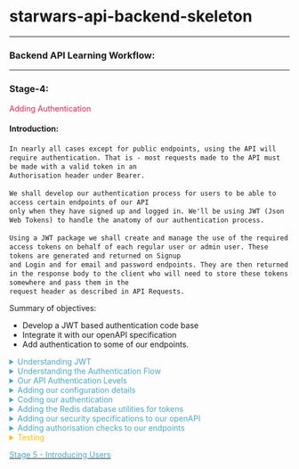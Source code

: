 
# starwars-api-backend-skeleton

---

### Backend API Learning Workflow:

---
### Stage-4:
<span style="color:#FF1B55FF">Adding Authentication</span>

#### Introduction: 

    In nearly all cases except for public endpoints, using the API will require authentication. That is - most requests made to the API must be made with a valid token in an 
    Authorisation header under Bearer.

    We shall develop our authentication process for users to be able to access certain endpoints of our API
    only when they have signed up and logged in. We'll be using JWT (Json Web Tokens) to handle the anatomy of our authentication process.

    Using a JWT package we shall create and manage the use of the required access tokens on behalf of each regular user or admin user. These tokens are generated and returned on Signup
    and Login and for email and password endpoints. They are then returned in the response body to the client who will need to store these tokens somewhere and pass them in the
    request header as described in API Requests.

Summary of objectives:

  * Develop a JWT based authentication code base 
  * Integrate it with our openAPI specification
  * Add authentication to some of our endpoints.

<details>
<summary style="color:#4ba9cc">Understanding JWT</summary>

 For a full introduction to JWT see:

[https://jwt.io/introduction/](https://jwt.io/introduction/)

---
##### A short Introduction to JWT

    JSON web token (JWT), pronounced "jot", is an open standard (RFC 7519) that defines a self-contained method
    for securely transmitting information between parties as a JSON (Javascript Object Notation) object.

    APIs use JWT to facilitate authentication between clients and the API backend. With JWT it is fairly straight forward to create different 
    tokens for different uses. For example, standard authentication, email renewal, password resets etc. etc.

    Because of its relatively small size, a JWT can be sent through a POST parameter or inside an HTTP header, and it is transmitted quickly. 
    A JWT contains all the required information about an entity to avoid querying a database on every access to the service in question.

    On receipt of a JWT there is no need to call a server to validate the token. The token can be easily validated and decoded.

    It is important to remember that JWT is a standard for creating tokens, thus all JWTs are tokens, but not all tokens are JWTs. 

##### Anatomy of a JWT

    A JWT token consists of three components, separated by comma (,) in the form
  
 	    header.payload.signature

 ##### JWT Header:

    The headers represent information (metadata) about the cryptographic algorithms used to encypt and decrypt the tokens
    
    The specified header should conform to:
```python
 {
    "alg": "HS256",
    "typ": "JWT"
    "iat": NumericDate value
 }
```
     where
    
         "alg" = the hashing algorithm to use for encoding/decoding
        
         "typ" = "JWT"

 ##### JWT Payload:

    The payload is the part where we use what are called claims.
    Claims are statements about some entity - i.e. Users. You can think of each claim as a key-value pair and the payload as a dictionary (in fact we will use a Python dictionary to represent it as we will see soon). For example, the subject claim has the "sub" key and a *string* id of the subject as the value (typically used to identify the session). 
 
    There are three types of claim, registered, public, and private.

    Although, not mandatory, registered claims add extra useful information to the payload.

    Registered Claims:

        1. sub (randomly generated id)
        2. iat (issued at time - Integer representing date of token creation in seconds)
        3. exp (expiration time - to be decided)
        4. iss (issuing party - who issued the token)
        others...

    Public Claims:

        These are claims that are public to everyone and might contain generic information. Public claim names
        should be registered at IANA JSON Web Token Claims Registry to avoid collisions with other public claims.
       
    
     Private Claims:
 
        Private claims are exactly that, private to the application in question. 
        Private claims are generally data containers - key value pairs.
        For example, 'user_id': user_id

##### JWT Signature:

    The signature component of all tokens is used to validate the token and ensure its authenticity and that it has not been tampered with. 
    
    It is composed as follows:

```python
 HMACSHA256(
    base64UrlEncode(header) + "." +
    base64UrlEncode(payload),
    secret_key
 )
```
    
##### Typical JWT:

    A typical token is an encoded representation of our claims and looks something like this:

        eyJ0eXAiOiJKV1QiLCJhbGciOiJIUzI1NiJ9.eyJpc3MiOiJmYXRoYXQub3JnIiwiZXhwIjoxNjQxOTE1MTU2LC
        JpYXQiOjE2NDE4NzkxNTYsInN1YiI6IjUzMDA5YTBiLTdhMjItNGZhMS1iYWExLWU4MWUyNjFhZGE2ZSIsImFjY
        2Vzc19yb2xlIjoiYmFzaWMiLCJ1c2VyX2lkIjoxMywic3RhbmRhcmRfY2xhaW0iOnRydWV9.A8Fg069Rv2wgNbs
        jbwMiaDLESWDlGxkevoBxThLbkeA
        
    This is the what is encoded and decoded by our JWT code in the application. Decoding this will reveal our claims
    that we can then read and retrieve data from, such as user id or email address or other data.

</details>

<details>
<summary style="color:#4ba9cc">Understanding the Authentication Flow</summary>

    An authentication flow in an API relates to the access of data or actions on that data that is allowed by any one endpoint. 
    For example, some endpoints that can 'Delete' or perform other administrative actions on data will require a different/higher 
    level of access. Endpoint access is of course related to user access, regardless of the users being people or systems.

    Applications can have a varying number of authentication levels. A Typical system might have a basic access and an admin access.
    Some systems, for example, may have restrictive access for free tiers of their service and a different access for
    paid tiers.

    Even different actions across a system by the same user may require different tokens. As mentioned previously, resetting emails and passwords
    is a good example of this.
    
    Generally, each level of authentication carries private payload claims specific to the task at hand.

    For example, a token that enables user access to an endpoint to reset their password might have a claim called resetPassword. The code in the server checks the claim and makes sure that the token can be used to authorize only the password change operations, not others. 
    Private claims are there to differentiate the tokens for both clients and services.

##### The typical flow of authentication for our API can be seen below

![](images/api-flow.drawio.png)

    At this level it is fairly straight forward. If an endpoint is secured, i.e. it needs authentication to access it then a token should be included in the request.

    The way things normally work is as follows:

    * A client will first sign-up to a service with a set of credentials (username and password)
    * After signup is complete the client will not yet have an access token, first they need to login
    * The client logs in to the system with the username and password used in the signup step, and if successful, receives their access token. The client stores the access token locally (eg. in the browser's storage) and it will need
      to send it for every request that wants to access a secured endpoint.

    How we apply security to our endpoints is two fold.

    1. By way of assigning a security declaration to the endpoints openAPI specification
    2. By checking the user permissions for that endpoint at the beginning of the endpoint code.

    Thus, no endpoint will even be reached if it requires authorisation and there is no appropriate token in the Api request from the client.
    The request generates an error response. But if there is a token and it is valid, the end point is reached and the permissions checked.
    
    Checking permissions is checking access roles (this is also called authorisation). It is important to remind ourselves once more that regardless of whether a token is sent from the client or from
    it must carry the correct claims for the appropriate access to the endpoint.

    
Look at the following login flow that we shall develop for our API.

![](images/login-api.drawio.png)

    To sum it up:

    * A login request is made
    * If the user is signed up and not already logged in (you must ensure users logout before being able to login) then
      generate any user tokens and send them back along with any other data in the response. 

    Once a client has tokens it is responsible for storing those tokens somewhere, we'll get to that when we get to our Frontend.

</details>

<details>
<summary style="color:#4ba9cc">Our API Authentication Levels</summary>

There is one type of access role for our API

    1. Basic Access Role

    However, there will be several types of token. Each of these tokens shall have a unique private claim when generated. 
    Remember it is the private claim that enables us to identify the client and the type of token


##### 1. Basic Access Token

    This will allow us to login and access our secured endpoints

    Private claim:

```python
['user_id', 'standard_claim']
```

##### 2. Refresh Token

    This token is used to ask for new tokens after a basic access token expires or gets lost.
    This is the only token that is saved with client data in a database.

    Private claim:

```python
['user_id', 'refresh_claim']
```

##### 3. Email Token

    This token is used when verifying email addresses.

    Private claim:

```python
['user_id', 'email_claim']
```

##### 4. Password Token

    This token is used when a user wants to change their password.

    Private claim:

```python
['user_id', 'email_claim']
```
</details>

<details>
<summary style="color:#4ba9cc">Adding our configuration details</summary>

Now that we understand a little more about JWT and the way our authentication is going to work let's get some configuration 
in place. We'll do this by placing some basic configuration data in a file at config/v1/app_config.py. This file will hold all
of the applications configuration data. 

Configuration data is often placed in a config file which is imported into any file that requires some of the configuration data, such as database handlers, 
authentication handlers etc. etc.

Let's start with the way we are going to encrypt our tokens

##### Token Security

    All our tokens shall use HS256. 

    HS256. Hash-based Message Authentication Code (HMAC) is an algorithm that combines a certain payload with a secret
    using a cryptographic hash function like SHA-256. The result is a code that can be used to verify a message only if
    both the generating and verifying parties know the secret.

```python
# ---------------------------------------------------
# JWT Json Web Tokens
# ---------------------------------------------------
JWT_ISSUER = "fathat.org"
JWT_ALGORITHM = "HS256"
```

    The issuer is in this case us, well actually FatHat.org.
    The algorithm as can be seen is the HS256.

    ok, go ahead and copy the code directly above to the app_config.py file. We'll then add the secrects directly below.

#### Secrets
    The following are a bunch of secrets that have been pre-generated. The secrets below are in hexadecimal notation, so each is 32 digits * 4 = 128-bit long.

```python
# Default secret used to create all new access JWTs
JWT_SECRET = "0f8014e60a33413b8f1ef6c414a5ed86"

JWT_REFRESH_SECRET = "0f8014e60a33413b8f1ef6c414a7ab21"

# Default secret used to create all new email JWTs
JWT_EMAIL_SECRET = "0h1014e60a33313b8f1ef6c414a5ed19"

# Default secret for password utilities
JWT_PASSWORD_SECRET = "0f8014e60a33413b8f1ef6c414a1de15"
```

    We use the appropriate secret to match the kind of token we are generating.
    
    Copy the secrets to the config file

#### Payloads 


    The following is a set of private payload claims described previously. Our code will verify that the token sent from the client contains these claims in its payload.

```python
# ---------------------------------------------------

# Default claims payloads for standard tokens
JWT_BASIC_PAYLOAD_CLAIM = ['user_id', 'standard_claim']

# Default claims payload for email JWTs
JWT_EMAIL_PAYLOAD_CLAIM = ['user_id', 'email_claim']

# Default claims payload for email JWTs
JWT_PASSWORD_PAYLOAD_CLAIM = ['user_id', 'password_claim']

# Default claims payload for refresh JWTs
JWT_REFRESH_PAYLOAD_CLAIM = ['user_id', 'refresh_claim']

# --------------------------------------------------
```

    Go right ahead and append these claims into the config file.

#### Token Time To Live

    Here, we set default expiration times, in hours, for each type of token. When a token expires it should no longer be accepted by the API.
    We will discover how we do this when we write the code.

```python
# Number of hours a standard API usage token lasts
JWT_ACCESS_HOURS = 10

# Number of hours an API refresh token lasts
JWT_REFRESH_HOURS = 24 

# Number of hours an API password token lasts
JWT_PASSWORD_HOURS = 1

# Number of hours an API email token lasts
JWT_EMAIL_HOURS = 1

```
    Copy that data over to the app_config.py file and for now I think we're done with configuration, although we will be coming back later..

</details>

<details>
<summary style="color:#4ba9cc">Coding our authentication</summary>

Before we start coding a quick summary of how this works again including the role of the Python/Flask package 'connexion'
that we have already imported into our project in 'main.py'

Let's be clear. Our openAPi specification is a 'yaml' file. Yaml defined as a human-readable data-serialization language. The term yaml is said to originate from the term 'Yet another markup language'.
A yaml file cannot run on its own. It's not code, it's simply a way of describing something and has to be read by humans and computers to be understood.

This is where the package 'connexion' comes in, in conjunction with a few other packages that we do not directly import, such as packages for handling swagger user interfaces...

Let's look at the diagram below and see how our openApi spec, connexion, our authentication code and our endpoints join together.

![](images/auth-token-check.png)

As can be seen, connexion is our API gate-keeper. It does all the checks against the openAPI spec and handles the http requests and responses from the client.

There are numerous ways we can start writing the code for our authentication methods. But to keep this simple we will start with the basic authentication endpoints
called by connexion. 

```python
# -*- coding: utf-8 -*-

# ------------------------------
#  External Imports
# ------------------------------

# ------------------------------
#  Python Imports
# ------------------------------

# ------------------------------
#  Module Imports
# ------------------------------
from auth.core import *
from config.v1.app_config import JWT_SECRET, JWT_REFRESH_SECRET
from errors.v1.handlers import ApiError


def decode_token(token: str) -> dict:
    """
        Standard Token decode function.
        If we have a token and the token is not in cache - grab the payload
        Called directly via the openapi spec under  x-bearerInfoFunc: auth.endpoints.decode_token

    :param token:
    :return:
    """
    if is_revoked(token):
        raise ApiError('token-invalid', status_code=401)
    else:
        payload = decode_auth_token(token, JWT_SECRET)
        return payload


def decode_refresh_token(token: str) -> dict:
    """
        Refresh Token decode function.
        If we have a token and the token is not in cache - grab the payload
        Called directly via the openapi spec under  x-bearerInfoFunc: auth.endpoints.decode_token

    :param token:
    :return:
    """
    if is_revoked(token):
        raise ApiError('token-invalid', status_code=401)
    else:
        payload = decode_auth_token(token, JWT_REFRESH_SECRET)
        return payload

```

    The 'decode_token' function takes the token passed by 'connexion' and performs two tasks:

    * It calls the is_revoked function to check if the token has been revoked for some reason. Revoking basically means invalidating the token, marking the token not usable any more. If it has it'll raise an API error.
    * If the token has not been revoked it retrieves the payload from the token via decode_auth_token and returns it to 'connexion'.
      There are a couple of caveats handled in the function too. These are token expiration and invalidaty, both of which will raise
      errors.

    We will see each of these functions soon.

    Notice that we are using our configuration data by importing the JWT_SECRET from our config file. This is passed to the decode function
    so that it knows what secrect to use for decoding.

    The 'decode_refresh_token' does exactly the same but it passes a different secret to 'decode_auth_token'
    Copy the code to auth/endpoints.py

Now let's move on to our core authentication code in auth/core.py

We'll start literally from the top.

```python
# -*- coding: utf-8 -*-

# ----------------------------
#  Python Imports
# ----------------------------
import datetime
import uuid
import sys
import os

# ----------------------------
#  External Imports
# ----------------------------
import jwt

# ----------------------------
#  Module Imports
# ----------------------------
from auth.schemas import access_roles

# ----------------------------
#  Module Imports
# ----------------------------
from errors.v1.handlers import ApiError
from config.v1.app_config import JWT_SECRET, JWT_EMAIL_SECRET, JWT_REFRESH_SECRET, JWT_PASSWORD_SECRET, JWT_BASIC_PAYLOAD_CLAIM, \
    JWT_EMAIL_PAYLOAD_CLAIM, JWT_PASSWORD_PAYLOAD_CLAIM, JWT_REFRESH_PAYLOAD_CLAIM, JWT_ISSUER, JWT_ALGORITHM, \
    JWT_ACCESS_HOURS, JWT_REFRESH_HOURS, JWT_EMAIL_HOURS, JWT_PASSWORD_HOURS
from database.redis.rd_utils import redis_connection

# ----------------------------
#  path settings
# ----------------------------
module_path = os.path.abspath(os.getcwd())

if module_path not in sys.path:
    sys.path.append(module_path)

```

    The head of the file as usual is importing all the various packages, modules and utilities that we require. Notice
    all the configuration data being imported. 

    We're also importing our valid access roles. These are not imported from the config, although they could be, they are imported from a
    file called schemas.py in the same folder as all our other auth code.

```python
from auth.schemas import access_roles
```

    So while we are here let's add our schemas

    Add the following code to auth/schemas.py

```python
def access_roles() -> dict:
    """
        Access Roles - The integer defines order and accessibility in a minimum roles scheme
    """
    return {'basic': 1, 'admin': 2}
```
    The function access_roles returns a simple dictionary with two key-value pairs.

    As you can see the 'basic' has a value of 1 and 'admin' is 2. What this implies is that basic is less than admin.
    Doing this allows us to set a minimum access priviledge to our endpoints. For example, if we set the priviledge level of an endpoint as `basic` (1), roles with the same or higher number (including `admin`) can access itl if we set the level of an endpoint as `admin` (2), the `basic` role cannot access it as its level (1) is lower. In this way, we can implement the priviledge check as a simple integer comparison. It's not as visibile with just two roles but imagine
    there are numerous access roles ranging with values from 1 to n. If an endpoint requires an access role called for example, 
    'premium' then any access role with a value higher than 'premium' could also access that endpoint. 

    In short this allows a stepped authorisation system.

    
    There is one other line in the imports that is worthy of particular attention as it indicates an area we haven't covered yet,
    but will later. 

```python
from database.redis.rd_utils import redis_connection
```

    This line tells us that we are using the 'Redis' nosql database. As will be shown, we use 'Redis' to store our
    invalid tokens. We check our incoming tokens against those contained in the database each time we receive a request.
    
    'Redis', is an in memory database so it's very fast. We'll cover 'Redis' and how we access it in the next section.

ok, let's move on to our first and primary function in our code. The function that creates the Tokens

<!-- TODO: Move this before the decode_token function, to start with generating the token and then move to verifying the token -->

```python
# ----------------------------
#  Functions
# ----------------------------

def generate_jwt(**kwargs: dict) -> str:
    """
        Generate a JWT for api call usage

    :param kwargs: must contain access_role and user_id
    :return: token
    :errors:
        'invalid-payload_CLAIM_argument' 401
        'problem-creating-token' 401
        'user-not-found' 401
        'token-generation-failure' 401
    """

    def gen_token(**kwargs: dict) -> str:
        """
            Generates a payload
            
        :param kwargs:
        :return: usage payload
        """
        payload = {}

        try:

            # payload_claim states the kind of claim i.e. standard_claim, refresh_claim, email_claim, password_claim etc
            if kwargs.get('payload_claim') and isinstance(kwargs['payload_claim'], dict):

                claims = kwargs['payload_claim']

                if kwargs.get('hours'):
                    hours = kwargs.get('hours')
                elif claims.get('standard_claim'):
                    hours = JWT_ACCESS_HOURS
                elif claims.get('refresh_claim'):
                    hours = JWT_REFRESH_HOURS
                elif claims.get('email_claim'):
                    hours = JWT_EMAIL_HOURS
                elif claims.get('password_claim'):
                    hours = JWT_PASSWORD_HOURS
                else:
                    raise Exception

                payload.update(kwargs['payload_claim'])

            else:
                raise ApiError('invalid-payload_claim', status_code=401)

            # Add some registered claims and our own private claims for user_id and access_role.
            payload.update({
                'iss': JWT_ISSUER,
                'exp': datetime.datetime.utcnow() + datetime.timedelta(hours=hours),
                'iat': datetime.datetime.utcnow(),
                'sub': str(uuid.uuid4()),
                'access_role': kwargs['access_role'],
                'user_id': kwargs['user_id']
            })

            # get the secret
            if select_secret(payload):
                # Encode the token
                token = jwt.encode(
                    payload,
                    select_secret(payload),
                    algorithm=JWT_ALGORITHM)

                return token
            else:
                raise ApiError('problem-creating-token', status_code=401)

        except Exception as e:
            raise ApiError('token-generation-failure', status_code=401)

    if kwargs['user_id'] and kwargs['access_role']:

        token = gen_token(**kwargs)
        return token
    else:
        raise ApiError('user-not-found', status_code=401)
```

    generate_jwt does exactly what is say on the tin through a number of steps:
    
    * Checks that there are private claims in the kwargs (keywords arguments), i.e. user_id or access_role
    * Calls the function gen_token

    gen_token does the following:

        * Creates an empty dictionary called payload.
        * Checks for the kwargs  argument called 'payload_claim'
        * Checks for another argument called 'hours'. This is an optional argument if the caller would like
          to overide the default Time to Live value of the token. If not it uses the payload_claim argument to get 
          the default hours for that particular token type.
        * Adds this data to the payload dictionary declared above
        * Adds the resgistered claims and our private claims.
        * Creates the token using a specific token secret and our JWT_ALGORITHM for signing (encryption and decryption)
          and then returns the token to the caller.

    Api Errors are raised when:

    * There is no payload_claims argument
    * There is no user_id or access_role specified
    * There is a problem when creating the token
    * Any other exception that may occur.

    A list of the errors raised is referenced in the Doc String.

    That's it, our primary function is complete.
    
    Append the code to auth/core.py

Next Function - decode_auth_token

```python
def decode_auth_token(token: str, secret: str) -> dict:
    """
    Decodes the auth token
    :param secret:
    :param token:
    :return: returns the payload of the decoded JWT
    :errors:
        'token-expired' 401
        'token-invalid' 401
    """
    try:
        return jwt.decode(token, secret, algorithms=[JWT_ALGORITHM])
    except jwt.ExpiredSignatureError:
        raise ApiError('token-expired', status_code=401)
    except jwt.InvalidTokenError:
        raise ApiError('token-invalid', status_code=401)
```

    This is simple function that is called to decode (decrypt) our token and reveal the payload.
    It calls the 'jwt' package function, jwt.decode to decode the token. The decypted payload is what is returned.

    It also uses the 'jwt' exceptions jwt.ExpiredSignatureError and jwt.InvalidTokenError to raise when
    either the token ahas expired or is invalid.

    Append the code to auth/core.py

Next Function - has_expired 

```python
def has_expired(token: str, secret: str):
    """
        Helper function to test if a token has expired without raising an ApiError

    :param token:
    :param secret:
    :return:
    """
    try:
        jwt.decode(token, secret, algorithms=['HS256'])
        return False
    except jwt.ExpiredSignatureError:
        return True
```

    This is a helper function used if needed to check if a token has expired. Currently it is not used in our application,
    but worthy of inclusion.

    Again it attempts to decode the token, returning False if it can (suggests it has not expired) and True if it cannot.

    Append the code to auth/core.py

More Helper Functions

```python
def decode_access_token(token: str):
    """
        Decodes an access token
    :param token:
    :return: returns the payload of the decoded access JWT
    :errors: See decode_auth_token
    """
    return decode_auth_token(token, JWT_SECRET)


def decode_email_token(token: str):
    """
        Decodes an email token

    :param token:
    :return: returns the payload of the decoded email JWT
    :errors: See decode_auth_token

    """
    return decode_auth_token(token, JWT_EMAIL_SECRET)


def decode_password_token(token: str):
    """
        Decodes a password token

    :param token:
    :return: returns the payload of the decoded password JWT
    :errors: See decode_auth_token

    """
    return decode_auth_token(token, JWT_PASSWORD_SECRET)
```

    The above functions can be used by code instead of the decode_auth_token function when you do not want to
    import the Secrets across a range of python files.

    Append the code to auth/core.py

Next Functions - Revocation

```python
def revoke_auth_token(token: str):
    """
        This could be used when a user logs out.
        Save a token to redis cache.
        TODO: We need a cron job to clear out expired tokens

    :param cid: Client ID
    :param token:
    :return:
    """
    redis_connection.set(token)


def is_revoked(token: str) -> bool:
    """

        Checks Redis cache for a revoked token. The issue here is when Redis cache fails...without a model we can't back this up.
        If we have a model then we will hit it for every single current non-revoked token, so a lot.
        If we have short-lived tokens we would not require this. However, we cannot expect users to login every 5 minutes so we would need to use a refresh token
        to allow generation of a new access token. The refresh token would then need to be refreshed itself after users.

        We would require a cron job to clear this out on a regular basis.

    :param cid: Client ID
    :param token: Client token
    :return: True if revoked or False
    """
    if redis_connection.get(token):
        return True
    return False
```

    The first function above 'revoke_auth_token' is used to revoke a token by sending the token to a 'Redis' database handler called set.
    You'll see how this works later.

    The second function 'is_revoked' checks the 'Redis' database for the function using a 'get' function. Again, we'll ge tto this later.

    Append the code to auth/core.py

Next Function - verify_payload

```python
def verify_payload(payload: dict, access_role: str) -> bool:
    """
        Verify the payload against the payload claims - making sure all is present and correct

    :param payload:
    :param access_role:
    :return: True
    :errors:
        'authorisation-required' 401
        'token-invalid' 401
    """
    if payload:
        # Check if all claims are present in payload keys
        # Raise an error

        if 'standard_claim' in payload:
            claims = JWT_BASIC_PAYLOAD_CLAIM
        elif 'email_claim' in payload:
            claims = JWT_EMAIL_PAYLOAD_CLAIM
        elif 'password_claim' in payload:
            claims = JWT_PASSWORD_PAYLOAD_CLAIM
        elif 'refresh_claim' in payload:
            claims = JWT_REFRESH_PAYLOAD_CLAIM
        else:
            raise ApiError('token-invalid', status_code=401)

        if len(set(claims) - set(payload.keys())):
            raise ApiError('token-invalid', status_code=401)

        # Check that the payload from the token has the minimum_role required
        roles = access_roles()
        if roles[payload['access_role']] < roles[access_role]:
            raise ApiError('authorisation-required', status_code=401)

        return True
    else:
        raise ApiError('token-invalid', status_code=401)
```

    This function has two parameters: a decypted payload and an access_role.
    It is primarily used as a function to secure endpoints via the function 'permissions',
    which in turn is called as the first line of code in our secured endpoints.
    
    This is waht it does:

    * Assigns the appropriate claim from the payload
    * Checks via a set (set offers uniquness) function that all claims in the appropriate claim match the claims in the payload.
    * Checks the payload access role aginst the access_role parameter, which is the minumum access role 
      required to access the endpoint.

    Exceptions are raised when
    
        * There is no payload
        * The claims are illegitimate
        * If the access role parameter has a lesser value than the required access role

    Append the code to auth/core.py

Next Function - verify_email_token

```python
def verify_email_token(token: str):
    """
        Verifies an email JWT token
    :param token:
    :returns: Token payload dictionary
    """
    if not is_revoked(token):
        payload = decode_auth_token(token, JWT_EMAIL_SECRET)
        verify_payload(payload, payload["access_role"])

        return payload

    return False
```
    Verifies an email function by:
        
        * Checking that the token is not revoked
        * Decypting the token into a payload
        * Veifying the paylaod. 

    Exceptions occur only in the called functions.

    Append the code to auth/core.py

Next Function - select_secret

```python
def select_secret(payload: dict) -> str | bool:
    """
        Returns a specific secret based on the contents of payload

    :param payload:
    :return:  secret or False
    """
    if payload.get('email_claim'):
        return JWT_EMAIL_SECRET
    elif payload.get('password_claim'):
        return JWT_PASSWORD_SECRET
    elif payload.get('refresh_claim'):
        return JWT_REFRESH_SECRET
    elif payload.get('standard_claim'):
        return JWT_SECRET

    return False
```

    Another straight forward helper function for matching a secret against a claim and returning it.
    If no scret matches it returns False

    Append the code to auth/core.py

Next Function - permissions

<-- TODO: Move this to the end to the "Adding authentication checks to our endpoints" section -->

```python
def permission(payload: dict, access_role: str, logout=False) -> bool:
    """
        Called from our endpoints prior to code access.

    :param payload: token_info passed via the endpoint:
    :param access_role: The access role of the client attempting access
    :param logout: If True then client is logging out
    :return: Boolean - True
    """
    verify_payload(payload, access_role)

    if logout:
        revoke_auth_token(payload['token'])

    return True
```

    'permissions' has three parameters:

    * payload: token_info passed via the endpoint
    * access_role: the required access role to run the endpoint code after this checks
    * logout: set by default to False

    Again, straight forward, verifies payload and if logout is True, which means it is called via the logout endpoint,
    then revoke the token via 'revoke_auth_token'

    Append the code to auth/core.py

Ok, that's our core code done with. Take your time to go over and review everything that is going on before moving on to the next
section.

</details>

<details>
<summary style="color:#4ba9cc">Adding the Redis database utilities for tokens</summary>

We are going to add nour redis database code for saving and fetching all tokens that have been revoked.

We have already installed our Redis database during the setup process of this project. Now we shall add the required functionality:


#### Imports

```python
# ------------------------------------------------
#    External imports
# ------------------------------------------------
import redis
from redis import ResponseError, ConnectionError

# ------------------------------------------------
#    Python Imports
# ------------------------------------------------
import logging

# ------------------------------------------------
#    Module Imports
# ------------------------------------------------
from errors.v1.handlers import ApiError
from config.v1.app_config import REDIS


```
    The imports above import everything we need to handle our redis database.
    
    Copy this code into database/redis/rd_utils.py

Now let's look at the core 'Redis' class RedisConnect
```python

# ------------------------------------------------
#    Redis Class
# ------------------------------------------------

class RedisConnect(object):
    """
        Connects to our Redis database

    :return:
    """
    
    def __init__(self):
        self.connect_data = REDIS
        try:
            self.connection = redis.Redis(REDIS['host'], REDIS['port'], REDIS['db'], REDIS['password'])
            self.check_connection()
        except redis.AuthenticationError:
            # We could use an HTTP error status code of 500 or 503
            logging.error("Redis Authentication Error %s" % self.connect_data['db'], exc_info=True)
            raise ApiError(message="service unavailable", status_code=503)

    def check_connection(self):
        try:
            self.connection.randomkey()
            logging.info("Connected to Redis[db:%s] on %s:%s" % (self.connect_data['db'], self.connect_data['host'], self.connect_data['port']), exc_info=False)
        except ConnectionError as e:
            logging.error("Cannot connect to Redis[db:%s] on %s:%s" % (self.connect_data['db'], self.connect_data['host'], self.connect_data['port']), exc_info=False)
            
    def bgsave(self):
        """
            Asynchronously save the Redis db on disk
            In the case of an error during saving - Do not cause an exception - just log
        """
        if self.connection.bgsave():
            logging.info("Redis[db:%s] saved successfully" % self.connect_data['db'], exc_info=False)
        else:
            logging.error("Redis[db:%s] was NOT saved successfully" % self.connect_data['db'], exc_info=True)

    def set(self, k):
        """
            Save a Key/Value pair to the Redis cache
        :return:
        """

        try:
            self.connection.set(k, 1)
            self.bgsave()
        except ResponseError as e:
            logging.error("Redis did not save the key %s" % k, exc_info=True)
            raise ApiError(message="service unavailable", status_code=503)

    def get(self, k):
        """
            Return a Key/Value pair from the Redis cache where the k is a name
        :
        :return:
        """
        try:
            return self.connection.get(k)
        except Exception:
            raise ApiError(message="service unavailable", status_code=503)


# This is a pointer to the class RedisConnect above and can be imported by modules
# using - from database.redis.rd_utils import redis_connection
redis_connection = RedisConnect()

```

    This class holds all the helper functions for connecting to our 'Redis' database, saving and fetching revoked tokens.

The initialisation function - __init__

    This method takes our database configuration data from the config/app_config file aka imports above, and attempts a
    connection with our redis database.

    Note: The redis database should be running at this point.

    If successful it calls the class method 'check_connection' just to make sure we have access. If this fails we log an error,
    but do not raise an API Exception. We obviously need to check what is blocking the connection here, and our attention shall
    be focused if an exception occurs when we attempt access to the database.

    If it cannot connect at all we do raise an exception.
    
Next Function - bgsave

    This is a helper function that simply save the redis data to the disk in a background task. Redis automatically does this
    from time to time, but for extra consistency we shall call this function everytime we save a token.

Next Function - set

    This function is what we call when we are revoking a token from our authentication code.

    It takes a key 'k' as a parameter. In our API that key is the token we want to save. We then save this key with a value of 1. 
    We could use any value here as we are only really interested int he token key, but because redis requires a value for a key 
    a binary 1 (True) seems appropriate.

    If 'Redis' is running ok the token will get saved, if it is not we raise an exception.

Next Function - get 

    This again takes the token as a parameter key 'k' and tries to get that key from the database.
    If 'Redis' is running ok it returns True or False, if it is not we raise an exception.

That's it for the class methods.

The one last declaration we need is to define the variable 'redis_connection' and assign it a RedisConnect class instance.
We do this outside of the class as we don't really want to instantiate a new class whenever we need access to our redis database.

```python
redis_connection = RedisConnect()
```

    As usual, make sure you have copied all of the code above to the file database/redis/rd_utils.py
    That's a wrap on our 'Redis' database functionality.

</details>

<details>
<summary style="color:#4ba9cc">Adding our security specifications to our openAPI</summary>

    Before we can make use of our authentication we need to add a few details to our openAPI specification
    in our openap.yaml file, under 'components' before 'schemas.

```yaml
  securitySchemes:
    jwt:
      type: http
      scheme: bearer
      bearerFormat: JWT
      x-bearerInfoFunc: auth.endpoints.decode_token

    jwt_refresh:
      type: http
      scheme: bearer
      bearerFormat: JWT
      x-bearerInfoFunc: auth.endpoints.decode_refresh_token
```

    There are two secuirty schemas. The first for standard access token authentication and the second for refresh token authorisation.
    Whilst most secured endpoints will require a standard access token, there is a possibility at least one of our future user endpoints will require a refresh token.
    
    The schemas are appropriatesly named jwt and jwt_refresh, and as you can see specifiy that we are using JWT as the bearerFormat, and point to 
    their relative functions which they pass the token to, i.e. 'auth.endpoints.decode_token' for a standard access token and 'auth.endpoints.decode_refresh_token'. 
    Remember that 'connexion' will retrieve these schemas, understanding that they are JWT authentication schemas, will then take the token passed in the request 
    and pass it to the function.

    Notice also the 'type'. Here we are stating http as we will not be using any TLS (Transport Layer Security) for our project as it is deployed on our local machines.
    However, if we want to move this project to a server we would use TLS and change the 'type' to https.

    Now that we have our security schemas we can mark enpoints that we require authentication for.

    As an example let's mark our 'films' endpoint - /films/v1/ as requiring security. 

    All we have to do is add the following below the endpoint specification:

```yaml
security:
  - jwt: []
```
    or 

```yaml
  - jwt_refresh: []
```

    so we end up with this:

```yaml
 /films/v1/:

    get:
      summary: Retrieve a list of star wars films - Requires login.
      tags:
        - Films
      description: >

        Required Headers:

            Authorization request header

              Bearer Valid Basic Access Token

        Errors:

            token-invalid, 401
            authorisation-required, 401
            not-found, 404

      operationId: films.v1.endpoints.get_films
      parameters:
        - name: "options"
          in: query
          description: Optional Film Data
          required: false
          style: deepObject
          schema:
            $ref: '#/components/schemas/FilmExtras'

      responses:
        '200':
          description: Returns a data object containing a list of Film entities
          content:
            application/json:
              schema:
                $ref: '#/components/schemas/FilmListResponse'

      security:
        - jwt: []
```

    It's as simple as that, we just mark any endpoint that we want authentication for.
    
    Copy this security specification to the 'components' part of the openAPi specification.

</details>

<details>
<summary style="color:#4ba9cc">Adding authorisation checks to our endpoints</summary>

    At this point, we have code to generate (and sign) a token and verify the token and obtain the claims in it.
    The changes in the yaml file above will ensure that each endpoint will be called *only if* the token in the request is verified. But this is not enough, we also need to make sure the user can access only the endpoints it is allowed to access.

    Finally, we need to add some form of authorisation control to the endpoints to check access roles.
    Let's use our 'get_films' endpoint to show how this is done:

```python

def get_films(**kwargs):
    """
        Fetch all the films via pagination. If there is a cursor then fetch the next batch of films

    :param kwargs: dictionary object containing keyword arguments
    :return: List of Film Entities and total film count
    :errors:
    """
    permission(kwargs['token_info'], access_role='basic')
    films, count = FilmDacc.films(kwargs['options'])

    if films:
        return api_response({
            'results': films,
            'count': count
        })
    else:
        raise ApiError('films-not-found', status_code=404)
```

    You already have this endpoint in films/v1/endpoints.py. However, there is one line missing:

```python
permission(kwargs['token_info'], access_role='basic')
```

    This is the function that is called before any code on an authenticated endpoint.
    You should remember this from earlier when coding the JWT core functionality. Also, you should recall how the 'token_info'
    data arrives in the kwargs (keyword arguments). That's right, 'connexion'!

    Copy the following line and place it as in the code above, so it is the first line that executes in the endppoint.
    
    Now copy import line for this function and place it under 'Module Imports' in the same file.

```python
from auth.core import permission
```

    To summarise this function verifies the paylaod and checks the access role required for the endpoint, which as you can see is clearly stated above as 'basic' 
    and compares it to the access role contained in the payload. 

    We'll be using this function more when it comes to our 'users'

    That's a wrap for our authentication section. Take your time to go over what we have done and ensure a comprehensive 
    understanding.

</details>

<details>
<summary style="color:#ffc300">Testing</summary>

Ok, so let's run the application and go to our API page in the browser, making sure we refresh it.

You will see the following:

![](images/films-with-authentication.png)

    Notice the unlocked padlock to the far right of the endpoint head. This states that we require some form of authentication to use this endpoint.

    Click 'Try it out' and then execute and see what happens.

![](images/films-auth-required.png)

    As you can see because we haven't input a token, it's telling us there was a 401 Error  - UNAUTHORISED. And in the response it tells us that
    'No authorization token provided'

    With our authentication and authorisation now firrmly in place we can move on to our final stage of adding users and start to generate
    tokens and see how it really works.

</details>

[<span style="color:#4ba9cc">Stage 5 - Introducing Users</span>](stage-5.md)

